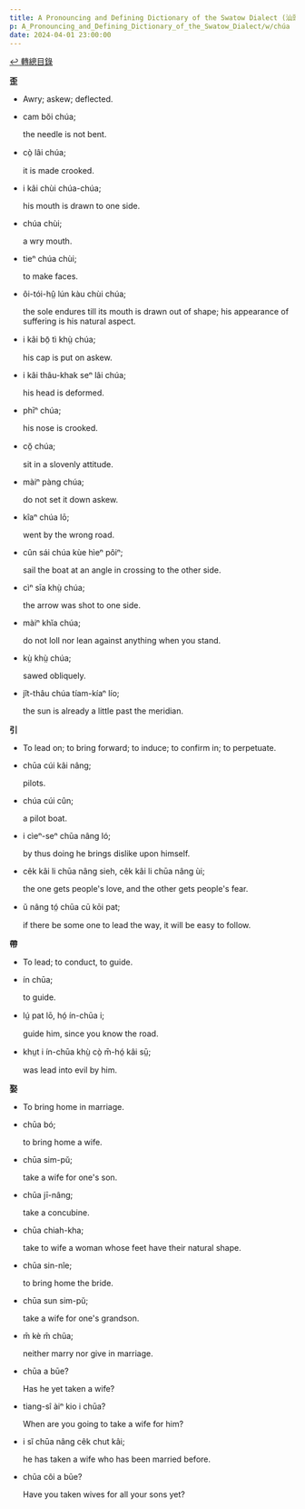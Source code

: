 ```yaml
---
title: A Pronouncing and Defining Dictionary of the Swatow Dialect (汕頭方言音義字典) / chúa
p: A_Pronouncing_and_Defining_Dictionary_of_the_Swatow_Dialect/w/chúa
date: 2024-04-01 23:00:00
---
```


[↩️ 轉總目錄](/A_Pronouncing_and_Defining_Dictionary_of_the_Swatow_Dialect)


**歪**
- Awry; askew; deflected.

- cam bŏi chúa;

  the needle is not bent.

- cò̤ lâi chúa;

  it is made crooked.

- i kâi chùi chúa-chúa;

  his mouth is drawn to one side.

- chúa chùi;

  a wry mouth.

- tieⁿ chúa chùi;

  to make faces.

- ôi-tói-hṳ̂ lún kàu chùi chúa;

  the sole endures till its mouth is drawn out of shape; his appearance of suffering is his natural aspect.

- i kâi bō̤ tì khṳ̀ chúa;

  his cap is put on askew.

- i kâi thâu-khak seⁿ lâi chúa;

  his head is deformed.

- phīⁿ chúa;

  his nose is crooked.

- cŏ̤ chúa;

  sit in a slovenly attitude.

- màiⁿ pàng chúa;

  do not set it down askew.

- kîaⁿ chúa lō;

  went by the wrong road.

- cûn sái chúa kùe hìeⁿ pôiⁿ;

  sail the boat at an angle in crossing to the other side.

- cìⁿ sīa khṳ̀ chúa;

  the arrow was shot to one side.

- màiⁿ khĭa chúa;

  do not loll nor lean against anything when you stand.

- kṳ̀ khṳ̀ chúa;

  sawed obliquely.

- jît-thâu chúa tíam-kíaⁿ lío;

  the sun is already a little past the meridian.

**引**
- To lead on; to bring forward; to induce; to confirm in; to perpetuate.

- chūa cúi kâi nâng;

  pilots.

- chúa cúi cûn;

  a pilot boat.

- i cìeⁿ-seⁿ chūa nâng ló;

  by thus doing he brings dislike upon himself.

- cêk kâi li chūa nâng sieh, cêk kâi li chūa nâng ùi;

  the one gets people's love, and the other gets people's fear.

- ŭ nâng tó̤ chūa cū kōi pat;

  if there be some one to lead the way, it will be easy to follow.

**帶**
- To lead; to conduct, to guide.

- ín chūa;

  to guide.

- lṳ́ pat lō, hó̤ ín-chūa i;

  guide him, since you know the road.

- khṳt i ín-chūa khṳ̀ cò̤ m̄-hó̤ kâi sṳ̄;

  was lead into evil by him.

**娶**
- To bring home in marriage.

- chūa bó;

  to bring home a wife.

- chūa sim-pŭ;

  take a wife for one's son.

- chūa jī-nâng;

  take a concubine.

- chūa chiah-kha;

  take to wife a woman whose feet have their natural shape.

- chūa sin-nîe;

  to bring home the bride.

- chūa sun sim-pŭ;

  take a wife for one's grandson.

- m̄ kè m̄ chūa;

  neither marry nor give in marriage.

- chūa a būe?

  Has he yet taken a wife?

- tiang-sî àiⁿ kio i chūa?

  When are you going to take a wife for him?

- i sĭ chūa nâng cêk chut kâi;

  he has taken a wife who has been married before.

- chūa côi a būe?

  Have you taken wives for all your sons yet?
